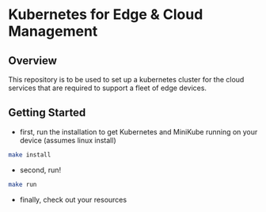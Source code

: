 # Kubernetes for Edge & Cloud Management 

## Overview

This repository is to be used to set up a kubernetes cluster for the cloud services that are required to support a fleet of edge devices.

## Getting Started

- first, run the installation to get Kubernetes and MiniKube running on your device (assumes linux install)

```bash
make install
```

- second, run!

```bash
make run
```

- finally, check out your resources
